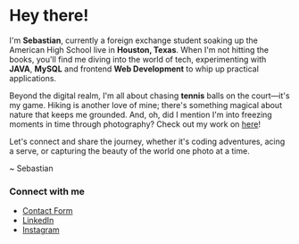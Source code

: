 # Hey there! 

I'm **Sebastian**, currently a foreign exchange student soaking up the American High School live in **Houston, Texas**. When I'm not hitting the books, you'll find me diving into the world of tech, experimenting with **JAVA**, **MySQL** and frontend **Web Development** to whip up practical applications.

Beyond the digital realm, I'm all about chasing **tennis** balls on the court—it's my game. Hiking is another love of mine; there's something magical about nature that keeps me grounded. And, oh, did I mention I'm into freezing moments in time through photography? Check out my work on [here](https://sebastian-sonne.com/media)!

Let's connect and share the journey, whether it's coding adventures, acing a serve, or capturing the beauty of the world one photo at a time.

~ Sebastian

### Connect with me

* [Contact Form](https://sebastian-sonne.com/contact)
* [LinkedIn](https://www.linkedin.com/in/sebastian-sonne)
* [Instagram](https://instagram.com/sebastian._.sonne)
